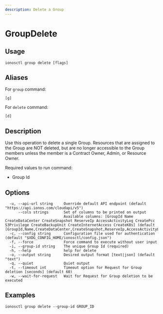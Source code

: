 ```yaml
---
description: Delete a Group
---
```


# GroupDelete

## Usage

```text
ionosctl group delete [flags]
```

## Aliases

For `group` command:
```text
[g]
```

For `delete` command:
```text
[d]
```

## Description

Use this operation to delete a single Group. Resources that are assigned to the Group are NOT deleted, but are no longer accessible to the Group members unless the member is a Contract Owner, Admin, or Resource Owner.

Required values to run command:

* Group Id

## Options

```text
  -u, --api-url string     Override default API endpoint (default "https://api.ionos.com/cloudapi/v5")
      --cols strings       Set of columns to be printed on output 
                           Available columns: [GroupId Name CreateDataCenter CreateSnapshot ReserveIp AccessActivityLog CreatePcc S3Privilege CreateBackupUnit CreateInternetAccess CreateK8s] (default [GroupId,Name,CreateDataCenter,CreateSnapshot,ReserveIp,AccessActivityLog,CreatePcc,S3Privilege,CreateBackupUnit,CreateInternetAccess,CreateK8s])
  -c, --config string      Configuration file used for authentication (default "$XDG_CONFIG_HOME/ionosctl/config.json")
  -f, --force              Force command to execute without user input
  -i, --group-id string    The unique Group Id (required)
  -h, --help               help for delete
  -o, --output string      Desired output format [text|json] (default "text")
  -q, --quiet              Quiet output
  -t, --timeout int        Timeout option for Request for Group deletion [seconds] (default 60)
  -w, --wait-for-request   Wait for Request for Group deletion to be executed
```

## Examples

```text
ionosctl group delete --group-id GROUP_ID
```

